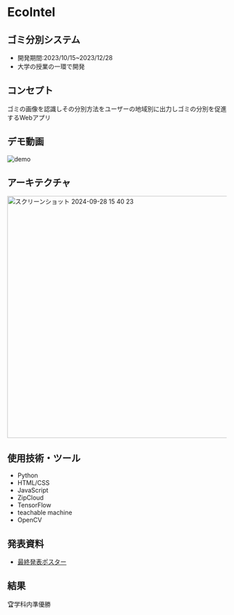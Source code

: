 # EcoIntel

## ゴミ分別システム
- 開発期間:2023/10/15~2023/12/28
- 大学の授業の一環で開発

## コンセプト
ゴミの画像を認識しその分別方法をユーザーの地域別に出力しゴミの分別を促進するWebアプリ

## デモ動画
![demo](https://github.com/user-attachments/assets/ca1f0831-b89c-4940-96a4-4bfe148ef1fa)


## アーキテクチャ
<img width="554" alt="スクリーンショット 2024-09-28 15 40 23" src="https://github.com/user-attachments/assets/c5219d04-d79c-4685-b0c7-6a2f2804ce10">

## 使用技術・ツール
- Python
- HTML/CSS
- JavaScript
- ZipCloud
- TensorFlow
- teachable machine
- OpenCV

## 発表資料
- [最終発表ポスター](presentation.md)

## 結果
🏆学科内準優勝
